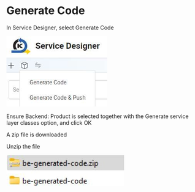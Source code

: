 # Generate Code

In Service Designer, select Generate Code





![Image Description](./images/image_142.jpeg)



Ensure Backend: Product is selected together with the Generate service layer classes option, and click OK





A zip file is downloaded





Unzip the file





![Image Description](./images/image_143.jpeg)

